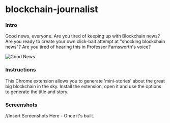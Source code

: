 # blockchain-journalist

### Intro

Good news, everyone. Are you tired of keeping up with Blockchain news? Are you ready to create your own click-bait attempt at "shocking blockchain news"? Are you tired of hearing this in Professor Farnsworth's voice?

![Good News](http://www.memegasms.com/media/created/vhyfxm.jpg)

### Instructions

This Chrome extension allows you to generate 'mini-stories' about the great big blockchain in the sky.
Install the extension, open it and use the options to generate the title and story.

### Screenshots

//Insert Screenshots Here - Once it's built.